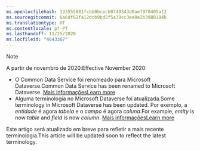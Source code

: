 ```yaml
---
ms.openlocfilehash: 133555881fcbb0bcecb0749343d0aef970405af2
ms.sourcegitcommit: 6a6df62fa12dcb9bd5f5a39cc3ee0e2b3988184b
ms.translationtype: HT
ms.contentlocale: pt-PT
ms.lasthandoff: 11/25/2020
ms.locfileid: "4643367"
---
```

> [!NOTE]
> <span data-ttu-id="e5b28-101">A partir de novembro de 2020:</span><span class="sxs-lookup"><span data-stu-id="e5b28-101">Effective November 2020:</span></span>
> - <span data-ttu-id="e5b28-102">O Common Data Service foi renomeado para Microsoft Dataverse.</span><span class="sxs-lookup"><span data-stu-id="e5b28-102">Common Data Service has been renamed to Microsoft Dataverse.</span></span> [<span data-ttu-id="e5b28-103">Mais informações</span><span class="sxs-lookup"><span data-stu-id="e5b28-103">Learn more</span></span>](https://aka.ms/PAuAppBlog)
> - <span data-ttu-id="e5b28-104">Alguma terminologia no Microsoft Dataverse foi atualizada.</span><span class="sxs-lookup"><span data-stu-id="e5b28-104">Some terminology in Microsoft Dataverse has been updated.</span></span> <span data-ttu-id="e5b28-105">Por exemplo, a *entidade* é agora *tabela* e o *campo* é agora *coluna*.</span><span class="sxs-lookup"><span data-stu-id="e5b28-105">For example, *entity* is now *table* and *field* is now *column*.</span></span> [<span data-ttu-id="e5b28-106">Mais informações</span><span class="sxs-lookup"><span data-stu-id="e5b28-106">Learn more</span></span>](https://go.microsoft.com/fwlink/?linkid=2147247)
>
> <span data-ttu-id="e5b28-107">Este artigo será atualizado em breve para refletir a mais recente terminologia.</span><span class="sxs-lookup"><span data-stu-id="e5b28-107">This article will be updated soon to reflect the latest terminology.</span></span>

